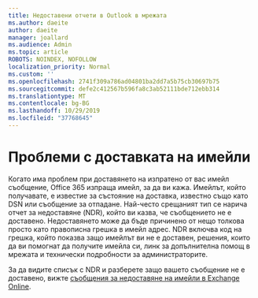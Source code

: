 ```yaml
---
title: Недоставени отчети в Outlook в мрежата
ms.author: daeite
author: daeite
manager: joallard
ms.audience: Admin
ms.topic: article
ROBOTS: NOINDEX, NOFOLLOW
localization_priority: Normal
ms.custom: ''
ms.openlocfilehash: 2741f309a786ad04801ba2dd7a5b75cb30697b75
ms.sourcegitcommit: defe2c412567b596fa8c3ab52111bde712ebb314
ms.translationtype: MT
ms.contentlocale: bg-BG
ms.lasthandoff: 10/29/2019
ms.locfileid: "37768645"
---
```

# <a name="issues-with-email-delivery"></a>Проблеми с доставката на имейли

Когато има проблем при доставянето на изпратено от вас имейл съобщение, Office 365 изпраща имейл, за да ви кажа. Имейлът, който получавате, е известие за състояние на доставка, известно също като DSN или съобщение за отпадане. Най-често срещаният тип се нарича отчет за недоставяне (NDR), който ви казва, че съобщението не е доставено. Недоставянето може да бъде причинено от нещо толкова просто като правописна грешка в имейл адрес. NDR включва код на грешка, който показва защо имейлът ви не е доставен, решения, които да ви помогнат да получите имейла си, линк за допълнителна помощ в мрежата и технически подробности за администраторите.

За да видите списък с NDR и разберете защо вашето съобщение не е доставено, вижте [съобщения за недоставяне на имейли в Exchange Online](https://docs.microsoft.com/exchange/mail-flow-best-practices/non-delivery-reports-in-exchange-online/non-delivery-reports-in-exchange-online).